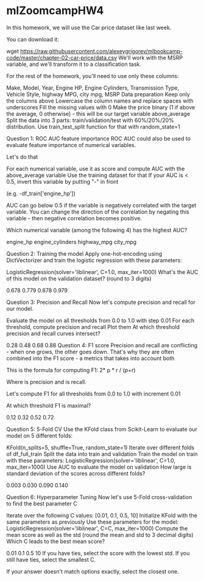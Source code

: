 # mlZoomcampHW4

In this homework, we will use the Car price dataset like last week.

You can download it:



wget https://raw.githubusercontent.com/alexeygrigorev/mlbookcamp-code/master/chapter-02-car-price/data.csv
We'll work with the MSRP variable, and we'll transform it to a classification task.




For the rest of the homework, you'll need to use only these columns:

Make,
Model,
Year,
Engine HP,
Engine Cylinders,
Transmission Type,
Vehicle Style,
highway MPG,
city mpg,
MSRP
Data preparation
Keep only the columns above
Lowercase the column names and replace spaces with underscores
Fill the missing values with 0
Make the price binary (1 if above the average, 0 otherwise) - this will be our target variable above_average
Split the data into 3 parts: train/validation/test with 60%/20%/20% distribution. Use train_test_split function for that with random_state=1




Question 1: ROC AUC feature importance
ROC AUC could also be used to evaluate feature importance of numerical variables.



Let's do that



For each numerical variable, use it as score and compute AUC with the above_average variable
Use the training dataset for that
If your AUC is < 0.5, invert this variable by putting "-" in front

(e.g. -df_train['engine_hp'])

AUC can go below 0.5 if the variable is negatively correlated with the target variable. You can change the direction of the correlation by negating this variable - then negative correlation becomes positive.



Which numerical variable (among the following 4) has the highest AUC?

engine_hp
engine_cylinders
highway_mpg
city_mpg



Question 2: Training the model
Apply one-hot-encoding using DictVectorizer and train the logistic regression with these parameters:

LogisticRegression(solver='liblinear', C=1.0, max_iter=1000)
What's the AUC of this model on the validation dataset? (round to 3 digits)

0.678
0.779
0.878
0.979




Question 3: Precision and Recall
Now let's compute precision and recall for our model.

Evaluate the model on all thresholds from 0.0 to 1.0 with step 0.01
For each threshold, compute precision and recall
Plot them
At which threshold precision and recall curves intersect?

0.28
0.48
0.68
0.88
Question 4: F1 score
Precision and recall are conflicting - when one grows, the other goes down. That's why they are often combined into the F1 score - a metrics that takes into account both

This is the formula for computing F1: 2* p * r / (p+r)
 

Where 
 is precision and 
 is recall.

Let's compute F1 for all thresholds from 0.0 to 1.0 with increment 0.01

At which threshold F1 is maximal?

0.12
0.32
0.52
0.72




Question 5: 5-Fold CV
Use the KFold class from Scikit-Learn to evaluate our model on 5 different folds:

KFold(n_splits=5, shuffle=True, random_state=1)
Iterate over different folds of df_full_train
Split the data into train and validation
Train the model on train with these parameters: LogisticRegression(solver='liblinear', C=1.0, max_iter=1000)
Use AUC to evaluate the model on validation
How large is standard deviation of the scores across different folds?

0.003
0.030
0.090
0.140




Question 6: Hyperparameter Tuning
Now let's use 5-Fold cross-validation to find the best parameter C

Iterate over the following C values: [0.01, 0.1, 0.5, 10]
Initialize KFold with the same parameters as previously
Use these parameters for the model: LogisticRegression(solver='liblinear', C=C, max_iter=1000)
Compute the mean score as well as the std (round the mean and std to 3 decimal digits)
Which C leads to the best mean score?

0.01
0.1
0.5
10
If you have ties, select the score with the lowest std. If you still have ties, select the smallest C.


If your answer doesn't match options exactly, select the closest one.
